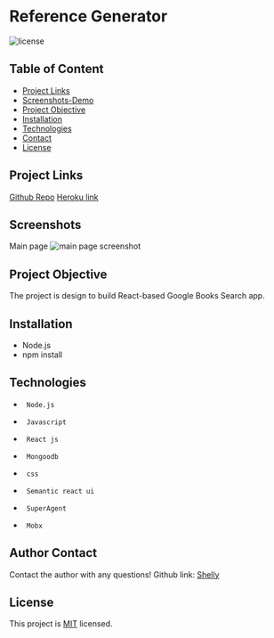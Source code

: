 # Reference Generator 
![license](https://img.shields.io/badge/License-MIT-yellow.svg)

## Table of Content
* [Project Links](#Project-Links)
* [Screenshots-Demo](#Screenshots)
* [Project Objective ](#Project-Objective)
* [Installation](#Installation)
* [Technologies](#Technologies)
* [Contact](#Contact)
* [License](#License)
## Project Links
[Github Repo](https://github.com/zoeshelly-tan/GoogleBook)
[Heroku link](https://techblogzoeshelly.herokuapp.com/)


## Screenshots
Main page
![main page screenshot](./asset/screenshot.png)
## Project Objective
The project is design to build React-based Google Books Search app. 


## Installation
- Node.js 
- npm install

## Technologies
-      Node.js
-      Javascript
-      React js
-      Mongoodb
-      css
-      Semantic react ui
-      SuperAgent
-      Mobx






## Author Contact
Contact the author with any questions! 
Github link: [Shelly](https://github.com/zoeshelly-tan)
## License
This project is [MIT](https://choosealicense.com/licenses/MIT/) licensed.